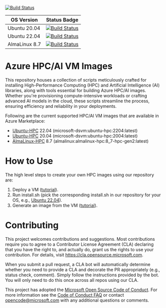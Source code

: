 [![Build Status](https://dev.azure.com/hpc-platform-team/hpc-image-val/_apis/build/status/hpc-image-build?branchName=master)](https://dev.azure.com/hpc-platform-team/hpc-image-val/_build/latest?definitionId=3&branchName=master)

|OS Version|Status Badge|
|----------|------------|
|Ubuntu 20.04|[![Build Status](https://dev.azure.com/hpc-platform-team/hpc-image-val/_apis/build/status/hpc-image-build?branchName=master&jobName=Validate_Virtual_Machine&configuration=Validate_Virtual_Machine%20ubuntu_20.04)](https://dev.azure.com/hpc-platform-team/hpc-image-val/_build/latest?definitionId=3&branchName=master)
|Ubuntu 22.04|[![Build Status](https://dev.azure.com/hpc-platform-team/hpc-image-val/_apis/build/status/hpc-image-build?branchName=master&jobName=Validate_Virtual_Machine&configuration=Validate_Virtual_Machine%20ubuntu_22.04)](https://dev.azure.com/hpc-platform-team/hpc-image-val/_build/latest?definitionId=3&branchName=master)
|AlmaLinux 8.7|[![Build Status](https://dev.azure.com/hpc-platform-team/hpc-image-val/_apis/build/status/hpc-image-build?branchName=master&jobName=Validate_Virtual_Machine&configuration=Validate_Virtual_Machine%20alma8.7)](https://dev.azure.com/hpc-platform-team/hpc-image-val/_build/latest?definitionId=3&branchName=master)

# Azure HPC/AI VM Images

This repository houses a collection of scripts meticulously crafted for installing High-Performance Computing (HPC) and Artificial Intelligence (AI) libraries, along with tools essential for building Azure HPC/AI images. Whether you're provisioning compute-intensive workloads or crafting advanced AI models in the cloud, these scripts streamline the process, ensuring efficiency and reliability in your deployments.

Following are the current supported HPC/AI VM images that are available in Azure Marketplace:
- [Ubuntu-HPC](https://azuremarketplace.microsoft.com/en-us/marketplace/apps/microsoft-dsvm.ubuntu-hpc) 22.04 (microsoft-dsvm:ubuntu-hpc:2204:latest)
- [Ubuntu-HPC](https://azuremarketplace.microsoft.com/en-us/marketplace/apps/microsoft-dsvm.ubuntu-hpc) 20.04 (microsoft-dsvm:ubuntu-hpc:2004:latest)
- [AlmaLinux-HPC](https://azuremarketplace.microsoft.com/en-us/marketplace/apps/almalinux.almalinux-hpc) 8.7 (almalinux:almalinux-hpc:8_7-hpc-gen2:latest)

# How to Use

The high level steps to create your own HPC images using our repository are:
1. Deploy a VM ([tutorial](https://learn.microsoft.com/en-us/azure/virtual-machines/)).
2. Run install.sh (pick the corresponding install.sh in our repository for your OS, e.g., [Ubuntu 22.04](https://github.com/Azure/azhpc-images/blob/master/ubuntu/ubuntu-22.x/ubuntu-22.04-hpc/install.sh)).
3. Generate an image from the VM ([tutorial](https://learn.microsoft.com/en-us/azure/virtual-machines/linux/tutorial-custom-images)).

# Contributing

This project welcomes contributions and suggestions.  Most contributions require you to agree to a
Contributor License Agreement (CLA) declaring that you have the right to, and actually do, grant us
the rights to use your contribution. For details, visit https://cla.opensource.microsoft.com.

When you submit a pull request, a CLA bot will automatically determine whether you need to provide
a CLA and decorate the PR appropriately (e.g., status check, comment). Simply follow the instructions
provided by the bot. You will only need to do this once across all repos using our CLA.

This project has adopted the [Microsoft Open Source Code of Conduct](https://opensource.microsoft.com/codeofconduct/).
For more information see the [Code of Conduct FAQ](https://opensource.microsoft.com/codeofconduct/faq/) or
contact [opencode@microsoft.com](mailto:opencode@microsoft.com) with any additional questions or comments.
